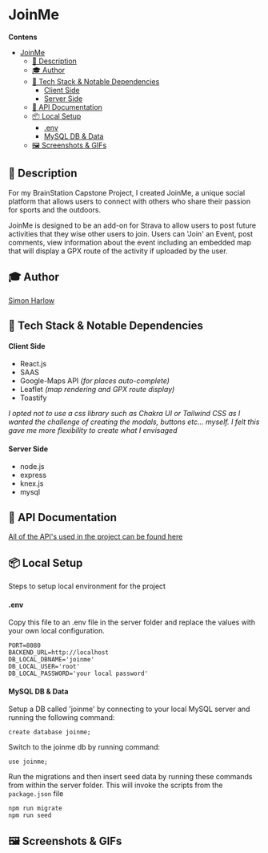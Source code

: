 # JoinMe

**Contens**
- [JoinMe](#joinme)
  - [📝 Description](#-description)
  - [🎓 Author](#-author)
  - [🧰 Tech Stack \& Notable Dependencies](#-tech-stack--notable-dependencies)
      - [Client Side](#client-side)
      - [Server Side](#server-side)
  - [📜 API Documentation](#-api-documentation)
  - [📦 Local Setup](#-local-setup)
      - [.env](#env)
      - [MySQL DB \& Data](#mysql-db--data)
  - [🖼️ Screenshots \& GIFs](#️-screenshots--gifs)


## 📝 Description
For my BrainStation Capstone Project, I created JoinMe, a unique social platform that allows users to connect with others who share their passion for sports and the outdoors.

JoinMe is designed to be an add-on for Strava to allow users to post future activities that they wise other users to join. Users can 'Join' an Event, post comments, view information about the event including an embedded map that will display a GPX route of the activity if uploaded by the user.

## 🎓 Author

[Simon Harlow](https://github.com/simon-harlow)

## 🧰 Tech Stack & Notable Dependencies

#### Client Side

* React.js
* SAAS
* Google-Maps API *(for places auto-complete)*
* Leaflet *(map rendering and GPX route display)*
* Toastify

*I opted not to use a css library such as Chakra UI or Tailwind CSS as I wanted the challenge of creating the modals, buttons etc... myself. I felt this gave me more flexibility to create what I envisaged*

#### Server Side

* node.js
* express
* knex.js
* mysql

## 📜 API Documentation

[All of the API's used in the project can be found here](https://documenter.getpostman.com/view/24908455/2s93eePonf)


## 📦 Local Setup

Steps to setup local environment for the project

#### .env
Copy this file to an .env file in the server folder and replace the values with your own local configuration.

```
PORT=8080
BACKEND_URL=http://localhost
DB_LOCAL_DBNAME='joinme'
DB_LOCAL_USER='root'
DB_LOCAL_PASSWORD='your local password'
```

#### MySQL DB & Data

Setup a DB called 'joinme' by connecting to your local MySQL server and running the following command:

```
create database joinme;
```

Switch to the joinme db by running command:

```
use joinme;
```

Run the migrations and then insert seed data by running these commands from within the server folder. This will invoke the scripts from the `package.json` file

```
npm run migrate
npm run seed
```

## 🖼️ Screenshots & GIFs



